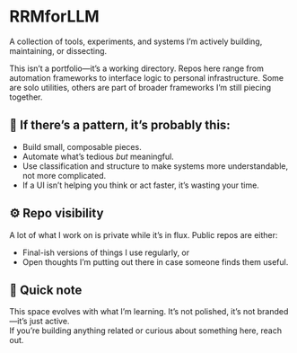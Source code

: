 # RRMforLLM

A collection of tools, experiments, and systems I’m actively building, maintaining, or dissecting.

This isn’t a portfolio—it’s a working directory. Repos here range from automation frameworks to interface logic to personal infrastructure. Some are solo utilities, others are part of broader frameworks I’m still piecing together.

## 🧠 If there’s a pattern, it’s probably this:

- Build small, composable pieces.
- Automate what’s tedious *but* meaningful.
- Use classification and structure to make systems more understandable, not more complicated.
- If a UI isn’t helping you think or act faster, it’s wasting your time.

## ⚙️ Repo visibility

A lot of what I work on is private while it’s in flux. Public repos are either:
- Final-ish versions of things I use regularly, or
- Open thoughts I’m putting out there in case someone finds them useful.

## 👋 Quick note

This space evolves with what I’m learning. It’s not polished, it’s not branded—it’s just active.  
If you’re building anything related or curious about something here, reach out.
